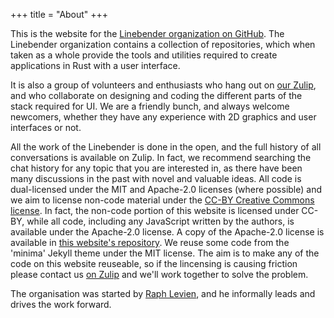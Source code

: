 +++
title = "About"
+++

This is the website for the [Linebender organization on GitHub]. The Linebender organization contains a collection of repositories, which when taken as a whole provide the tools and utilities required to create applications in Rust with a user interface.

It is also a group of volunteers and enthusiasts who hang out on [our Zulip][xi.zulip], and who collaborate on designing and coding the different parts of the stack required for UI. We are a friendly bunch, and always welcome newcomers, whether they have any experience with 2D graphics and user interfaces or not.

All the work of the Linebender is done in the open, and the full history of all conversations is available on Zulip. In fact, we recommend searching the chat history for any topic that you are interested in, as there have been many discussions in the past with novel and valuable ideas. All code is dual-licensed under the MIT and Apache-2.0 licenses (where possible) and we aim to license non-code material under the [CC-BY Creative Commons license][CC-BY]. In fact, the non-code portion of this website is licensed under CC-BY, while all code, including any JavaScript written by the authors, is available under the Apache-2.0 license. A copy of the Apache-2.0 license is available in [this website's repository][website repository]. We reuse some code from the 'minima' Jekyll theme under the MIT license. The aim is to make any of the code on this website reuseable, so if the lincensing is causing friction please contact us [on Zulip][xi.zulip] and we'll work together to solve the problem.

The organisation was started by [Raph Levien], and he informally leads and drives the work forward.

[Linebender organization on GitHub]: https://github.com/linebender
[xi.zulip]: https://xi.zulipchat.com
[Raph Levien]: https://levien.com/
[CC-BY]: http://creativecommons.org/licenses/by/4.0/
[Apache-2.0]: https://apache.org/licenses/LICENSE-2.0
[website repository]: https://github.com/linebender/linebender.github.io/
